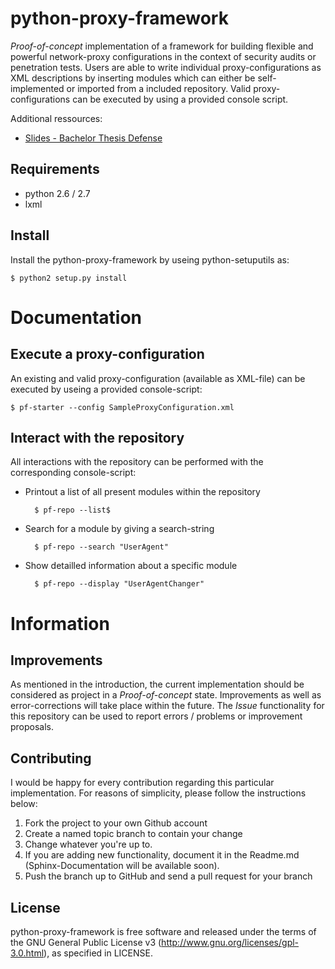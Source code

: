 python-proxy-framework
======================
*Proof-of-concept* implementation of a framework for building flexible and powerful network-proxy configurations in the context of security audits or penetration tests. Users are able to write individual proxy-configurations as XML descriptions by inserting modules which can either be self-implemented or imported from a included repository. Valid proxy-configurations can be executed by using a provided console script.

Additional ressources:
* [Slides - Bachelor Thesis Defense](http://www.fhauser.de/pub/140224_Slides_Thesis.pdf)

## Requirements

* python 2.6 / 2.7
* lxml

## Install

Install the python-proxy-framework by useing python-setuputils as:
    
    $ python2 setup.py install

# Documentation
## Execute a proxy-configuration
An existing and valid proxy-configuration (available as XML-file) can be executed by useing a provided console-script:

    $ pf-starter --config SampleProxyConfiguration.xml

## Interact with the repository
All interactions with the repository can be performed with the corresponding console-script:

* Printout a list of all present modules within the repository

        $ pf-repo --list$

* Search for a module by giving a search-string

        $ pf-repo --search "UserAgent"

* Show detailled information about a specific module

        $ pf-repo --display "UserAgentChanger"


# Information

## Improvements
As mentioned in the introduction, the current implementation should be considered as project in a *Proof-of-concept* state. Improvements as well as error-corrections will take place within the future. The *Issue* functionality for this repository can be used to report errors / problems or improvement proposals. 

## Contributing

I would be happy for every contribution regarding this particular implementation. For reasons of simplicity, please follow the instructions below:

1. Fork the project to your own Github account
1. Create a named topic branch to contain your change
1. Change whatever you're up to.
1. If you are adding new functionality, document it in the Readme.md (Sphinx-Documentation will be available soon).
1. Push the branch up to GitHub and send a pull request for your branch

## License
python-proxy-framework is free software and released under the terms of the GNU General Public License v3 (http://www.gnu.org/licenses/gpl-3.0.html), as specified in LICENSE.